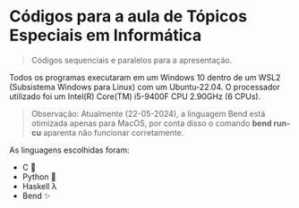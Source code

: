 # Códigos para a aula de Tópicos Especiais em Informática
> Códigos sequenciais e paralelos para a apresentação.

Todos os programas executaram em um Windows 10 dentro de um WSL2 (Subsistema Windows para Linux) com um Ubuntu-22.04.
O processador utilizado foi um Intel(R) Core(TM) i5-9400F CPU 2.90GHz (6 CPUs).

> Observação: Atualmente (22-05-2024), a linguagem Bend está otimizada apenas para MacOS, por conta disso o comando **bend run-cu** aparenta não funcionar corretamente. 

As linguagens escolhidas foram:
+ C 🤣
+ Python 🐍 
+ Haskell λ
+ Bend ✨️